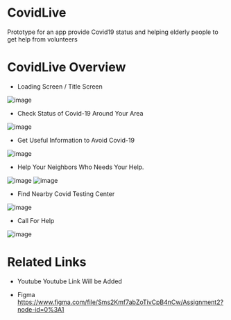 # CovidLive
Prototype for an app provide Covid19 status and helping elderly people to get help from volunteers

# CovidLive Overview
* Loading Screen / Title Screen

![image](https://user-images.githubusercontent.com/47927679/111084518-28b30780-84e9-11eb-9732-27b27bf51382.png)

* Check Status of Covid-19 Around Your Area

![image](https://user-images.githubusercontent.com/47927679/111084600-89dadb00-84e9-11eb-830e-fe2399a2dfc1.png)

* Get Useful Information to Avoid Covid-19

![image](https://user-images.githubusercontent.com/47927679/111085169-90b71d00-84ec-11eb-8b29-a7f4bddf1894.png)

* Help Your Neighbors Who Needs Your Help.

![image](https://user-images.githubusercontent.com/47927679/111085236-d8d63f80-84ec-11eb-8dd0-7dd6be21d3d9.png)
![image](https://user-images.githubusercontent.com/47927679/111085468-df18eb80-84ed-11eb-87c9-ae9c49dce500.png)

* Find Nearby Covid Testing Center

![image](https://user-images.githubusercontent.com/47927679/111085317-3cf90380-84ed-11eb-8981-7680aeea7fa7.png)

* Call For Help

![image](https://user-images.githubusercontent.com/47927679/111085340-64e86700-84ed-11eb-860e-bb42cb7ebf33.png)

# Related Links

* Youtube
Youtube Link Will be Added

* Figma
https://www.figma.com/file/Sms2Kmf7abZoTivCpB4nCw/Assignment2?node-id=0%3A1
